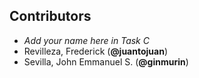 ## Contributors

- _Add your name here in Task C_
- Revilleza, Frederick (**@juantojuan**)
- Sevilla, John Emmanuel S. (**@ginmurin**)